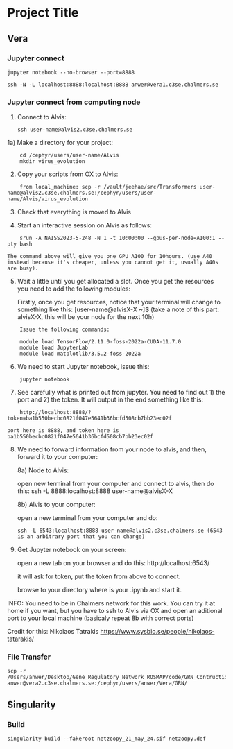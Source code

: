 # **Project Title**


## **Vera**

### **Jupyter connect**
```
jupyter notebook --no-browser --port=8888

ssh -N -L localhost:8888:localhost:8888 anwer@vera1.c3se.chalmers.se 
```

### **Jupyter connect from computing node**

1) Connect to Alvis:
    ```
	ssh user-name@alvis2.c3se.chalmers.se
    ```
1a) Make a directory for your project:
```
	cd /cephyr/users/user-name/Alvis
	mkdir virus_evolution
```

2) Copy your scripts from OX to Alvis:
```
	from local_machine: scp -r /vault/jeehae/src/Transformers user-name@alvis2.c3se.chalmers.se:/cephyr/users/user-name/Alvis/virus_evolution
```
3) Check that everything is moved to Alvis


4) Start an interactive session on Alvis as follows:

```
	srun -A NAISS2023-5-248 -N 1 -t 10:00:00 --gpus-per-node=A100:1 --pty bash
```

	The command above will give you one GPU A100 for 10hours. (use A40 instead because it's cheaper, unless you cannot get it, usually A40s are busy).

5) Wait a little until you get allocated a slot. Once you get the resources you need to add the following modules:

	Firstly, once you get resources, notice that your terminal will change to something like this: [user-name@alvisX-X ~]$  (take a note of this part: alvisX-X, this will be your node for the next 10h)
```
	Issue the following commands:

	module load TensorFlow/2.11.0-foss-2022a-CUDA-11.7.0
	module load JupyterLab
	module load matplotlib/3.5.2-foss-2022a
```

6) We need to start Jupyter notebook, issue this:
```
	jupyter notebook
```

7) See carefully what is printed out from jupyter. You need to find out 1) the port and 2) the token. It will output in the end something like this:

```
	http://localhost:8888/?token=ba1b550becbc0821f047e5641b36bcfd508cb7bb23ec02f
```
	port here is 8888, and token here is ba1b550becbc0821f047e5641b36bcfd508cb7bb23ec02f 


8) We need to forward information from your node to alvis, and then, forward it to your computer:

	8a) Node to Alvis: 

	open new terminal from your computer and connect to alvis, then do this: ssh -L 8888:localhost:8888 user-name@alvisX-X

	8b) Alvis to your computer:

	open a new terminal from your computer and do:
    ```
	ssh -L 6543:localhost:8888 user-name@alvis2.c3se.chalmers.se (6543 is an arbitrary port that you can change)
    ```
9) Get Jupyter notebook on your screen:

	open a new tab on your browser and do this:
	http://localhost:6543/ 

	it will ask for token, put the token from above to connect.

	browse to your directory where is your .ipynb and start it.


INFO: You need to be in Chalmers network for this work. You can try it at home if you want, but you have to ssh to Alvis via OX and open an aditional port to your local machine (basicaly repeat 8b with correct ports)

Credit for this: Nikolaos Tatrakis https://www.sysbio.se/people/nikolaos-tatarakis/ 









### **File Transfer**
```
scp -r /Users/anwer/Desktop/Gene_Regulatory_Network_ROSMAP/code/GRN_Contruction/CERAD_Score anwer@vera2.c3se.chalmers.se:/cephyr/users/anwer/Vera/GRN/
```
## **Singularity**

### **Build**
```
singularity build --fakeroot netzoopy_21_may_24.sif netzoopy.def
```

